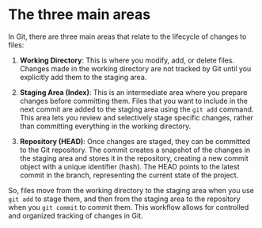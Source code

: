 # The three main areas

In Git, there are three main areas that relate to the lifecycle of changes to files:

1. **Working Directory**: This is where you modify, add, or delete files. Changes made in the working directory are not tracked by Git until you explicitly add them to the staging area.

2. **Staging Area (Index)**: This is an intermediate area where you prepare changes before committing them. Files that you want to include in the next commit are added to the staging area using the `git add` command. This area lets you review and selectively stage specific changes, rather than committing everything in the working directory.

3. **Repository (HEAD)**: Once changes are staged, they can be committed to the Git repository. The commit creates a snapshot of the changes in the staging area and stores it in the repository, creating a new commit object with a unique identifier (hash). The HEAD points to the latest commit in the branch, representing the current state of the project.

So, files move from the working directory to the staging area when you use `git add` to stage them, and then from the staging area to the repository when you `git commit` to commit them. This workflow allows for controlled and organized tracking of changes in Git.
